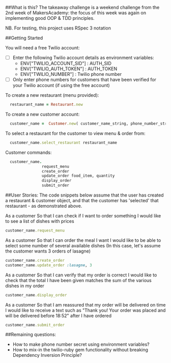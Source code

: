 ##What is this?
The takeaway challenge is a weekend challenge from the 2nd week of MakersAcademy: the focus of this week was again on implementing good OOP & TDD principles.

NB. For testing, this project uses RSpec 3 notation

##Getting Started

You will need a free Twilio account:
- [ ] Enter the following Twilio account details as environment variables:
  - ENV["TWILIO_ACCOUNT_SID"] : AUTH_SID
  - ENV["TWILIO_AUTH_TOKEN"] : AUTH_TOKEN 
  - ENV["TWILIO_NUMBER"] : Twilio phone number
- [ ] Only enter phone numbers for customers that have been verified for your Twilio account (if using the free account)

To create a new restaurant (menu provided):
```ruby
  restaurant_name = Restaurant.new
```
To create a new customer account:
```ruby
  customer_name =  Customer.new( customer_name_string, phone_number_string)
```

To select a restaurant for the customer to view menu & order from:
```ruby
  customer_name.select_restaurant restaurant_name
```
Customer commands:
```ruby
  customer_name.
                request_menu
                create_order
                update_order food_item, quantity
                display_order
                submit_order
```

##User Stories:
The code snippets below assume that the user has created a restaurant & customer object, and that the customer has 'selected' that restaurant - as demonstrated above.

As a customer
So that I can check if I want to order something
I would like to see a list of dishes with prices
```ruby
customer_name.request_menu
```

As a customer
So that I can order the meal I want
I would like to be able to select some number of several available dishes
(In this case, let's assume the customer wants 3 orders of lasagne)
```ruby
customer_name.create_order
customer_name.update_order :lasagne, 3
```

As a customer
So that I can verify that my order is correct
I would like to check that the total I have been given matches the sum of the various dishes in my order
```ruby
customer_name.display_order
```

As a customer
So that I am reassured that my order will be delivered on time
I would like to receive a text such as "Thank you! Your order was placed and will be delivered before 18:52" after I have ordered

```ruby
customer_name.submit_order
```

##Remaining questions:
- How to make phone number secret using environment variables?
- How to mix-in the twilio-ruby gem functionality without breaking Dependency Inversion Principle?
